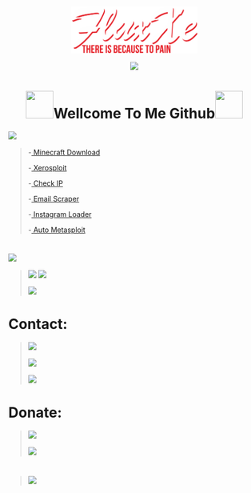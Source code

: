 <p align="center"><a href="https://github.com/FluxXe1"><img width="50%" alt="WELLCOME TO ME GITHUB. FluxXe There Is Because To Pain" src="./luxxe.png" /></a></p>
  
<p align="center">
<!--   <a href="https://github.com/DenverCoder1/readme-typing-svg"> -->
    <img src="https://readme-typing-svg.herokuapp.com?color=E22FE4&width=380&height=45&lines=FluxXe+There+Is+Because+To+Pain.;Coffe+Lovers;Lack+Of+Sleep+Many+Dreams.&center=true"></a>
    
<h1 align="center"><img src="https://github.com/mitul3737/mitul3737/blob/main/Wave.gif" height="55px" width="55px">Wellcome To Me Github<img src="https://github.com/mitul3737/mitul3737/blob/main/Wave.gif" height="55px" width="55px"></h1>

 [![](https://img.shields.io/badge/-repositories:-blue?style=for-the-badge&logo=github)](https://github.com/FluxXe1?tab=repositories)
>
> -<a href="https://github.com/FluxXe1/Minecraft"> Minecraft Download </a>
>
> -<a href="https://github.com/FluxXe1/xerosploit"> Xerosploit </a>
> 
> -<a href="https://github.com/FluxXe1/checkIP"> Check IP </a>
> 
> -<a href="https://github.com/FluxXe1/email-scraper"> Email Scraper </a>
>
> -<a href="https://github.com/FluxXe1/instaloader"> Instagram Loader </a>
>
> -<a href="https://github.com/FluxXe1/msf-exploit"> Auto Metasploit </a>

#
[![](https://img.shields.io/badge/-Statistict:-blue?style=for-the-badge&logo=github)](https://github.com/FluxXe1)

> [![](https://github-readme-stats.vercel.app/api/top-langs/?username=FluxXe1&theme=blue-green)](https://github.com/FluxXe1)
> [![](https://github-readme-stats.vercel.app/api?username=FluxXe1&theme=blue-green)](https://github.com/FluxXe1)
> 
> [![](https://github-readme-streak-stats.herokuapp.com/?user=FluxXe1&theme=blue-green)](https://github.com/FluxXe1)
> 

# Contact:

> [![](https://img.shields.io/badge/GitHub-100000?style=for-the-badge&logo=github&logoColor=white)](https://github.com/FluxXe1)
> 
> [![](https://img.shields.io/badge/Twitter-1DA1F2?style=for-the-badge&logo=twitter&logoColor=white)](https://mobile.twitter.com/fluxxe3)
>
> [![](https://img.shields.io/youtube/channel/subscribers/UCf4Rq86obwW9XVPJt6OMkDQ?label=Youtube&style=social)](https://youtube.com/UCf4Rq86obwW9XVPJt6OMkDQ)


# Donate:

> [![](https://img.shields.io/badge/Bitcoin-000000?style=for-the-badge&logo=bitcoin&logoColor=white)](https://github.com/FluxXe1)
>
> [![](https://img.shields.io/badge/PayPal-00457C?style=for-the-badge&logo=paypal&logoColor=white)](https://github.com/FluxXe1)


# 
> ![](https://readme-typing-svg.herokuapp.com?lines=Give+Me+Star+🌟🌟🌟🌟🌟🌟🌟)


